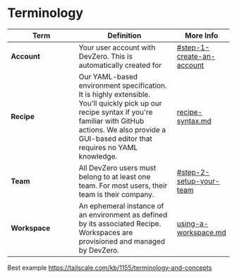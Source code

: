 # Terminology

<table><thead><tr><th width="140">Term</th><th width="211">Definition</th><th>More Info</th></tr></thead><tbody><tr><td><strong>Account</strong></td><td>Your user account with DevZero. This is automatically created for </td><td><a data-mention href="../product-guides/getting-started/#step-1-create-an-account">#step-1-create-an-account</a></td></tr><tr><td><strong>Recipe</strong></td><td>Our YAML-based environment specification. It is highly extensible. You'll quickly pick up our recipe syntax if you're familiar with GitHub actions. We also provide a GUI-based editor that requires no YAML knowledge. </td><td><a data-mention href="../references/recipe-syntax.md">recipe-syntax.md</a></td></tr><tr><td><strong>Team</strong></td><td>All DevZero users must belong to at least one team. For most users, their team is their company. </td><td><a data-mention href="../product-guides/getting-started/#step-2-setup-your-team">#step-2-setup-your-team</a></td></tr><tr><td><strong>Workspace</strong></td><td>An ephemeral instance of an environment as defined by its associated Recipe. Workspaces are provisioned and managed by DevZero. </td><td><a data-mention href="../product-guides/using-a-workspace.md">using-a-workspace.md</a></td></tr></tbody></table>


Best example https://tailscale.com/kb/1155/terminology-and-concepts